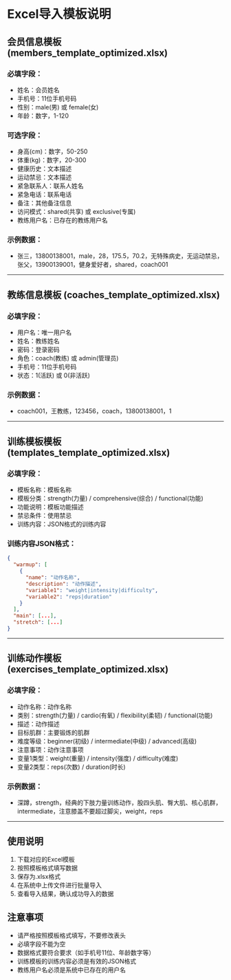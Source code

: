 # Excel导入模板说明

## 会员信息模板 (members_template_optimized.xlsx)

### 必填字段：
- 姓名：会员姓名
- 手机号：11位手机号码
- 性别：male(男) 或 female(女)
- 年龄：数字，1-120

### 可选字段：
- 身高(cm)：数字，50-250
- 体重(kg)：数字，20-300
- 健康历史：文本描述
- 运动禁忌：文本描述
- 紧急联系人：联系人姓名
- 紧急电话：联系电话
- 备注：其他备注信息
- 访问模式：shared(共享) 或 exclusive(专属)
- 教练用户名：已存在的教练用户名

### 示例数据：
- 张三，13800138001，male，28，175.5，70.2，无特殊病史，无运动禁忌，张父，13900139001，健身爱好者，shared，coach001

---

## 教练信息模板 (coaches_template_optimized.xlsx)

### 必填字段：
- 用户名：唯一用户名
- 姓名：教练姓名
- 密码：登录密码
- 角色：coach(教练) 或 admin(管理员)
- 手机号：11位手机号码
- 状态：1(活跃) 或 0(非活跃)

### 示例数据：
- coach001，王教练，123456，coach，13800138001，1

---

## 训练模板模板 (templates_template_optimized.xlsx)

### 必填字段：
- 模板名称：模板名称
- 模板分类：strength(力量) / comprehensive(综合) / functional(功能)
- 功能说明：模板功能描述
- 禁忌条件：使用禁忌
- 训练内容：JSON格式的训练内容

### 训练内容JSON格式：
```json
{
  "warmup": [
    {
      "name": "动作名称",
      "description": "动作描述",
      "variable1": "weight|intensity|difficulty",
      "variable2": "reps|duration"
    }
  ],
  "main": [...],
  "stretch": [...]
}
```

---

## 训练动作模板 (exercises_template_optimized.xlsx)

### 必填字段：
- 动作名称：动作名称
- 类别：strength(力量) / cardio(有氧) / flexibility(柔韧) / functional(功能)
- 描述：动作描述
- 目标肌群：主要锻炼的肌群
- 难度等级：beginner(初级) / intermediate(中级) / advanced(高级)
- 注意事项：动作注意事项
- 变量1类型：weight(重量) / intensity(强度) / difficulty(难度)
- 变量2类型：reps(次数) / duration(时长)

### 示例数据：
- 深蹲，strength，经典的下肢力量训练动作，股四头肌、臀大肌、核心肌群，intermediate，注意膝盖不要超过脚尖，weight，reps

---

## 使用说明

1. 下载对应的Excel模板
2. 按照模板格式填写数据
3. 保存为.xlsx格式
4. 在系统中上传文件进行批量导入
5. 查看导入结果，确认成功导入的数据

## 注意事项

- 请严格按照模板格式填写，不要修改表头
- 必填字段不能为空
- 数据格式要符合要求（如手机号11位、年龄数字等）
- 训练模板的训练内容必须是有效的JSON格式
- 教练用户名必须是系统中已存在的用户名
